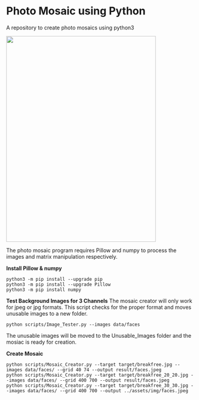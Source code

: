 # Photo Mosaic using Python
A repository to create photo mosaics using python3

<img src="https://github.com/Datadolittle/Photo_Mosaic/blob/master/data/mosaic.jpeg" height="550" width="400">


The photo mosaic program requires Pillow and numpy to process the images and matrix manipulation respectively. 

**Install Pillow & numpy**

```
python3 -m pip install --upgrade pip
python3 -m pip install --upgrade Pillow
python3 -m pip install numpy
```


**Test Background Images for 3 Channels**
The mosaic creator will only work for jpeg or jpg formats. This script checks for the proper format and moves unusable images to a new folder. 

```
python scripts/Image_Tester.py --images data/faces 
```

The unusable images will be moved to the Unusable_Images folder and the mosiac is ready for creation. 

**Create Mosaic**

```
python scripts/Mosaic_Creator.py --target target/breakfree.jpg --images data/faces/ --grid 40 74 --output result/faces.jpeg
python scripts/Mosaic_Creator.py --target target/breakfree_20_20.jpg --images data/faces/ --grid 400 700 --output result/faces.jpeg
python scripts/Mosaic_Creator.py --target target/breakfree_30_30.jpg --images data/faces/ --grid 400 700 --output ../assets/img/faces.jpeg
```

